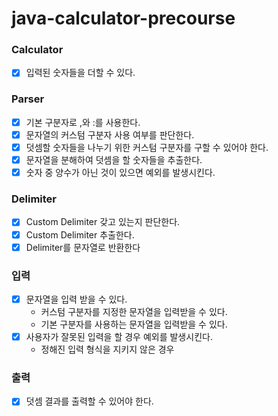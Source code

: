 # java-calculator-precourse

### Calculator

- [x]  입력된 숫자들을 더할 수 있다.

### Parser

- [x]  기본 구분자로 ,와 :를 사용한다.
- [x]  문자열의 커스텀 구분자 사용 여부를 판단한다.
- [x]  덧셈할 숫자들을 나누기 위한 커스텀 구분자를 구할 수 있어야 한다.
- [x]  문자열을 분해하여 덧셈을 할 숫자들을 추출한다.
- [x]  숫자 중 양수가 아닌 것이 있으면 예외를 발생시킨다.

### Delimiter

- [x] Custom Delimiter 갖고 있는지 판단한다.
- [x] Custom Delimiter 추출한다.
- [x] Delimiter를 문자열로 반환한다

### 입력

- [x]  문자열을 입력 받을 수 있다.
    - 커스텀 구분자를 지정한 문자열을 입력받을 수 있다.
    - 기본 구분자를 사용하는 문자열을 입력받을 수 있다.
- [x]  사용자가 잘못된 입력을 할 경우 예외를 발생시킨다.
    - 정해진 입력 형식을 지키지 않은 경우

### 출력

- [x]  덧셈 결과를 출력할 수 있어야 한다.